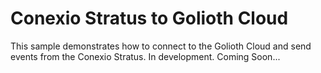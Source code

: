 
# Conexio Stratus to Golioth Cloud

This sample demonstrates how to connect to the Golioth Cloud and send events from the Conexio Stratus.
In development. Coming Soon...